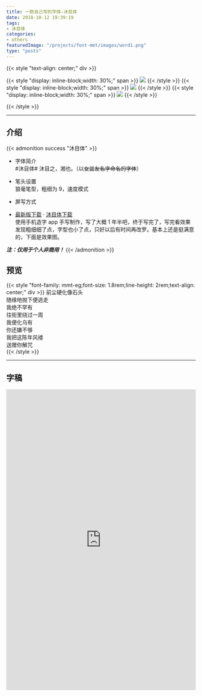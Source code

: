 ```yaml
---
title: 一款自己写的字体-沐目体
date: 2018-10-12 19:39:19
tags:
- 沐目体
categories:
- others
featuredImage: "/projects/font-mmt/images/word1.png"
type: "posts"
---
```


{{< style "text-align: center;" div >}}

{{< style "display: inline-block;width: 30%;" span >}}
  ![](images/cell.jpg)
{{< /style >}}
{{< style "display: inline-block;width: 30%;" span >}}
  ![](images/wechat.png)
{{< /style >}}
{{< style "display: inline-block;width: 30%;" span >}}
  ![](images/setting.png)
{{< /style >}}

{{< /style >}}

---
## 介绍

{{< admonition success "沐目体" >}}

* 字体简介  
  #沐目体# 沐目之，湘也。（以~~女盆友名字命名的字体~~）

* 笔头设置  
  狼毫笔型，粗细为 9，速度模式

* 屏写方式  

* [最新版下载](https://github.com/Lruihao/MMT/raw/master/mmt@last.ttf) · [沐目体下载](https://github.com/Lruihao/MMT/releases)  
  使用手机造字 app 手写制作，写了大概 1 年半吧，终于写完了，写完看效果发现粗细细了点，字型也小了点，只好以后有时间再改罗。基本上还是挺满意的，下面是效果图。

***注：仅用于个人非商用！***
{{< /admonition >}}
  
<!--more-->

## 预览
{{< style "font-family: mmt-eg;font-size: 1.8rem;line-height: 2rem;text-align: center;" div >}}
前尘硬化像石头  
随缘地抛下便逃走  
我绝不罕有  
往街里绕过一周  
我便化乌有  
你还嫌不够  
我把这陈年风褛  
送赠你解咒  
{{< /style >}}

---

## 字稿
<iframe height=800 width=100% src="https://hw.xiezixiansheng.com/mobile.php?c=Grzkreader&a=fontshowPics&u=qbfRl8gPF2s-&z=Kqz%2FRroVGYc-&share=1&from=singlemessage
" frameborder=0 allowfullscreen></iframe>
